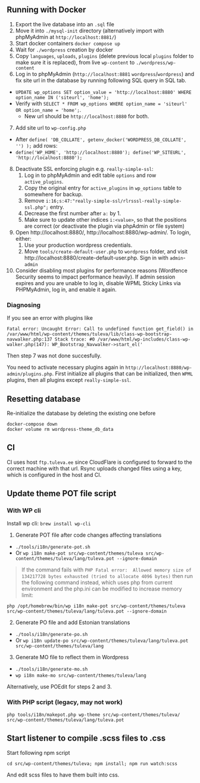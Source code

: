 ## Running with Docker

1. Export the live database into an `.sql` file
2. Move it into `./mysql-init` directory (alternatively import with phpMyAdmin at `http://localhost:8881/`)
3. Start docker containers `docker compose up`
4. Wait for `./wordpress` creation by docker
5. Copy `languages`, `uploads`, `plugins` (delete previous local `plugins` folder to make sure it is replaced), from live `wp-content` to `./wordpress/wp-content`
6. Log in to phpMyAdmin (`http://localhost:8881` `wordpress`/`wordpress`) and fix site url in the database by running following SQL query in SQL tab.
  * `UPDATE wp_options SET option_value = 'http://localhost:8880' WHERE option_name IN ('siteurl', 'home');`
  * Verify with
`SELECT * FROM wp_options WHERE option_name = 'siteurl' OR option_name = 'home';`.
    * New url should be `http://localhost:8880` for both.
7. Add site url to `wp-config.php`
* After `define( 'DB_COLLATE', getenv_docker('WORDPRESS_DB_COLLATE', '') );` add rows:
* `define('WP_HOME', 'http://localhost:8880'); define('WP_SITEURL', 'http://localhost:8880');`
8. Deactivate SSL enforcing plugin e.g. `really-simple-ssl`:
    1. Log in to phpMyAdmin and edit table `options` and row `active_plugins`.
    2. Copy the original entry for `active_plugins` in `wp_options` table to somewhere for backup.
    3. Remove `i:16;s:47:"really-simple-ssl/rlrsssl-really-simple-ssl.php";` entry.
    4. Decrease the first number after `a:` by 1.
    5. Make sure to update other indices `i:<value>`, so that the positions are correct (or deactivate the plugin via phpAdmin or file system)
8. Open http://localhost:8880/, http://localhost:8880/wp-admin/. To login, either:
    1. Use your production wordpress credentials.
    2. Move `tools/create-default-user.php` to `wordpress` folder, and visit http://localhost:8880/create-default-user.php. Sign in with `admin`-`admin`
9. Consider disabling most plugins for performance reasons (Wordfence Security seems to impact performance heavily). If admin session expires and you are unable to log in, disable WPML Sticky Links via PHPMyAdmin, log in, and enable it again.


### Diagnosing
If you see an error with plugins like

```
Fatal error: Uncaught Error: Call to undefined function get_field() in /var/www/html/wp-content/themes/tuleva/lib/class-wp-bootstrap-navwalker.php:137 Stack trace: #0 /var/www/html/wp-includes/class-wp-walker.php(147): WP_Bootstrap_Navwalker->start_el('
```

Then step 7 was not done succesfully.

You need to activate necessary plugins again in `http://localhost:8880/wp-admin/plugins.php`.
First initialize all plugins that can be initialized, then `WPML` plugins, then all plugins except `really-simple-ssl`.

## Resetting database

Re-initialize the database by deleting the existing one before

```
docker-compose down
docker volume rm wordpress-theme_db_data
```

## CI
CI uses host `ftp.tuleva.ee` since CloudFlare is configured to forward to the correct machine with that url.
Rsync uploads changed files using a key, which is configured in the host and CI.

## Update theme POT file script

### With WP cli

Install wp cli:
`brew install wp-cli`

1. Generate POT file after code changes affecting translations
* `./tools/i18n/generate-pot.sh`
* Or `wp i18n make-pot src/wp-content/themes/tuleva src/wp-content/themes/tuleva/lang/tuleva.pot --ignore-domain`

> If the command fails with `PHP Fatal error:  Allowed memory size of 134217728 bytes exhausted (tried to allocate 4096 bytes)` then run the following command instead, which uses php from current environment and the php.ini can be modified to increase memory limit:
```
php /opt/homebrew/bin/wp i18n make-pot src/wp-content/themes/tuleva src/wp-content/themes/tuleva/lang/tuleva.pot --ignore-domain
```

2. Generate PO file and add Estonian translations
* `./tools/i18n/generate-po.sh`
* Or `wp i18n update-po src/wp-content/themes/tuleva/lang/tuleva.pot  src/wp-content/themes/tuleva/lang`

3. Generate MO file to reflect them in Wordpress
* `./tools/i18n/generate-mo.sh`
* `wp i18n make-mo src/wp-content/themes/tuleva/lang`

Alternatively, use POEdit for steps 2 and 3.

### With PHP script (legacy, may not work)
`php tools/i18n/makepot.php wp-theme src/wp-content/themes/tuleva/ src/wp-content/themes/tuleva/lang/tuleva.pot`


## Start listener to compile .scss files to .css

Start following npm script
```
cd src/wp-content/themes/tuleva; npm install; npm run watch:scss
```

And edit scss files to have them built into css.
